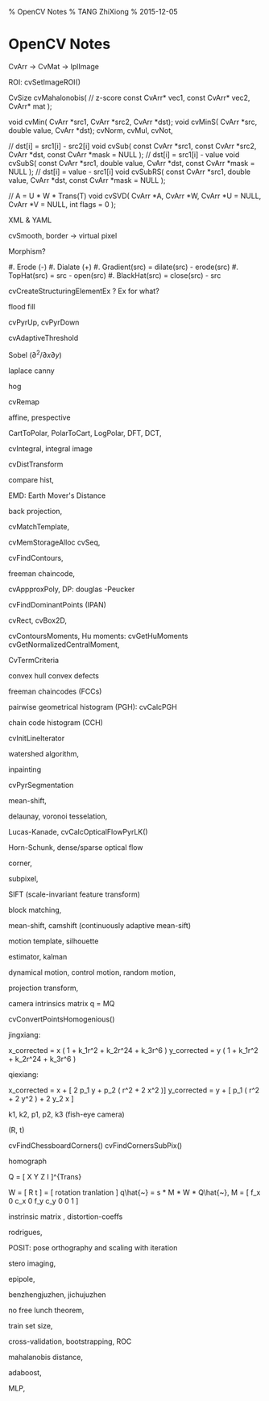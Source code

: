 % OpenCV Notes
% TANG ZhiXiong
% 2015-12-05

OpenCV Notes
============

<!--
:%s/\s\+$//
-->

CvArr -> CvMat -> IplImage

ROI: cvSetImageROI()

CvSize cvMahalonobis( // z-score
    const CvArr* vec1,
    const CvArr* vec2,
    CvArr*       mat
);

void cvMin( CvArr *src1, CvArr *src2, CvArr *dst);
void cvMinS( CvArr *src, double value, CvArr *dst);
cvNorm, cvMul, cvNot,

// dst[i] = src1[i] - src2[i]
void cvSub( const CvArr *src1, const CvArr *src2, CvArr *dst, const CvArr *mask = NULL );
// dst[i] = src1[i] - value
void cvSubS( const CvArr *src1, double value, CvArr *dst, const CvArr *mask = NULL );
// dst[i] = value - src1[i]
void cvSubRS( const CvArr *src1, double value, CvArr *dst, const CvArr *mask = NULL );


// A = U * W * Trans(T)
void cvSVD(
    CvArr *A,
    CvArr *W,
    CvArr *U = NULL,
    CvArr *V = NULL,
    int flags = 0
);


XML &  YAML



cvSmooth, border -> virtual pixel

Morphism?

#. Erode (-)
#. Dialate (+)
#. Gradient(src) = dilate(src) - erode(src)
#. TopHat(src) = src - open(src)
#. BlackHat(src) = close(src) - src

cvCreateStructuringElementEx ? Ex for what?



flood fill

cvPyrUp, cvPyrDown

cvAdaptiveThreshold

Sobel ($\partial ^2 / \partial x \partial y$)

laplace
canny

hog

cvRemap

affine, prespective



CartToPolar, PolarToCart, LogPolar,
DFT, DCT,

cvIntegral, integral image

cvDistTransform

compare hist,


EMD: Earth Mover's Distance


back projection,


cvMatchTemplate,

cvMemStorageAlloc
cvSeq,

cvFindContours,

freeman chaincode,


cvAppproxPoly, DP: douglas -Peucker


cvFindDominantPoints (IPAN)


cvRect, cvBox2D,


cvContoursMoments,
Hu moments: cvGetHuMoments
cvGetNormalizedCentralMoment,

CvTermCriteria

convex hull
convex defects



freeman chaincodes (FCCs)


pairwise geometrical histogram (PGH): cvCalcPGH

chain code histogram (CCH)

cvInitLineIterator

watershed algorithm,

inpainting

cvPyrSegmentation

mean-shift,

delaunay, voronoi tesselation,

Lucas-Kanade, 
cvCalcOpticalFlowPyrLK()



Horn-Schunk, dense/sparse optical flow

corner,

subpixel,

SIFT (scale-invariant feature transform)





block matching,


mean-shift, camshift (continuously adaptive mean-sift)


motion template,
silhouette


estimator, kalman

dynamical motion, control motion, random motion,



projection transform,


camera intrinsics matrix
q = MQ


cvConvertPointsHomogenious()


jingxiang:

x_corrected = x ( 1 + k_1r^2 + k_2r^24 + k_3r^6 )
y_corrected = y ( 1 + k_1r^2 + k_2r^24 + k_3r^6 )

qiexiang:

x_corrected = x + [ 2 p_1 y + p_2 ( r^2 + 2 x^2 )]
y_corrected = y + [ p_1 ( r^2 + 2 y^2 ) + 2 y_2 x ]

k1, k2, p1, p2, k3 (fish-eye camera)

(R, t)

cvFindChessboardCorners()
cvFindCornersSubPix()

homograph

Q = [ X Y Z I ]^{Trans}


W = [ R t ] = [ rotation tranlation ]
q\hat{~} = s * M * W * Q\hat{~},
M = [
f_x   0   c_x
 0   f_y  c_y
 0    0    1
]


instrinsic  matrix , distortion-coeffs

rodrigues,

POSIT: pose orthography and scaling with iteration

stero imaging,


epipole,

benzhengjuzhen,
jichujuzhen

no free lunch theorem,

train set size,


cross-validation,
bootstrapping,
ROC

mahalanobis distance,

adaboost,

MLP,


